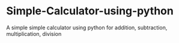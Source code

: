 # Simple-Calculator-using-python
A simple simple calculator using python for addition, subtraction, multiplication, division
